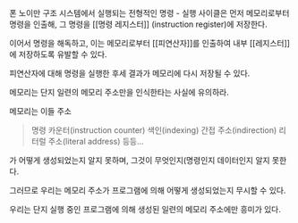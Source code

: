 폰 노이만 구조 시스템에서 실행되는 전형적인 명령 - 실행 사이클은 먼저 메모리로부터 명령을 인출해, 그 명령을 [[명령 레지스터]] (instruction register)에 저장한다.

이어서 명령을 해독하고, 이는 메모리로부터 [[피연산자]]를 인출하여 내부 [[레지스터]]에 저장하도록 유발할 수 있다.

피연산자에 대해 명령을 실행한 후세 결과가 메모리에 다시 저장될 수 있다.

메모리는 단지 일련의 메모리 주소만을 인식한타는 사실에 유의하라.

메모리는 이들 주소

> 명령 카운터(instruction counter)
> 색인(indexing)
> 간접 주소(indirection)
> 리터럴 주소(literal address)
> 등등...

가 어떻게 생성되었는지 알지 못하며, 그것이 무엇인지(명령인지 데이터인지 알지 못한다.

그러므로 우리는 메모리 주소가 프로그램에 의해 어떻게 생성되었는지 무시할 수 있다.

우리는 단지 실행 중인 프로그램에 의해 생성된 일련의 메모리 주소에만 흥미가 있다.